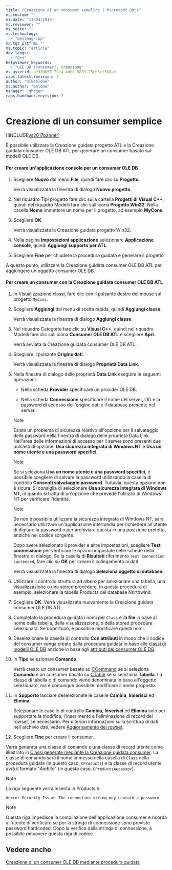 ```yaml
---
title: "Creazione di un consumer semplice | Microsoft Docs"
ms.custom: ""
ms.date: "11/04/2016"
ms.reviewer: ""
ms.suite: ""
ms.technology: 
  - "devlang-cpp"
ms.tgt_pltfrm: ""
ms.topic: "article"
dev_langs: 
  - "C++"
helpviewer_keywords: 
  - "OLE DB (consumer), creazione"
ms.assetid: ae32d657-72ea-4db8-9839-75cb5cff68ae
caps.latest.revision: 7
author: "mikeblome"
ms.author: "mblome"
manager: "ghogen"
caps.handback.revision: 7
---
```

# Creazione di un consumer semplice
[!INCLUDE[vs2017banner](../../assembler/inline/includes/vs2017banner.md)]

È possibile utilizzare la Creazione guidata progetto ATL e la Creazione guidata consumer OLE DB ATL per generare un consumer basato sui modelli OLE DB.  
  
#### Per creare un'applicazione console per un consumer OLE DB  
  
1.  Scegliere **Nuovo** dal menu **File**, quindi fare clic su **Progetto**.  
  
     Verrà visualizzata la finestra di dialogo **Nuovo progetto**.  
  
2.  Nel riquadro Tipi progetto fare clic sulla cartella **Progetti di Visual C\+\+**, quindi nel riquadro Modelli fare clic sull'icona **Progetto Win32**.  Nella casella **Nome** immettere un nome per il progetto, ad esempio **MyCons**.  
  
3.  Scegliere **OK**.  
  
     Verrà visualizzata la Creazione guidata progetto Win32.  
  
4.  Nella pagina **Impostazioni applicazione** selezionare **Applicazione console**, quindi **Aggiungi supporto per ATL**.  
  
5.  Scegliere **Fine** per chiudere la procedura guidata e generare il progetto.  
  
 A questo punto, utilizzare la Creazione guidata consumer OLE DB ATL per aggiungere un oggetto consumer OLE DB.  
  
#### Per creare un consumer con la Creazione guidata consumer OLE DB ATL  
  
1.  In Visualizzazione classi, fare clic con il pulsante destro del mouse sul progetto `MyCons`.  
  
2.  Scegliere **Aggiungi** dal menu di scelta rapida, quindi **Aggiungi classe**.  
  
     Verrà visualizzata la finestra di dialogo **Aggiungi classe**.  
  
3.  Nel riquadro Categorie fare clic su **Visual C\+\+**, quindi nel riquadro Modelli fare clic sull'icona **Consumer OLE DB ATL** e scegliere **Apri**.  
  
     Verrà avviata la Creazione guidata consumer OLE DB ATL.  
  
4.  Scegliere il pulsante **Origine dati**.  
  
     Verrà visualizzata la finestra di dialogo **Proprietà Data Link**.  
  
5.  Nella finestra di dialogo delle proprietà **Data Link** eseguire le seguenti operazioni:  
  
    -   Nella scheda **Provider** specificare un provider OLE DB.  
  
    -   Nella scheda **Connessione** specificare il nome del server, l'ID e la password di accesso dell'origine dati e il database presente nel server.  
  
    > [!NOTE]
    >  Esiste un problema di sicurezza relativo all'opzione per il salvataggio della password nella finestra di dialogo delle proprietà Data Link.  Nell'area delle informazioni di accesso per il server sono presenti due pulsanti di opzione: **Usa sicurezza integrata di Windows NT** e **Usa un nome utente e una password specifici**.  
  
    > [!NOTE]
    >  Se si seleziona **Usa un nome utente e una password specifici**, è possibile scegliere di salvare la password utilizzando la casella di controllo **Consenti salvataggio password**. Tuttavia, questa opzione non è sicura.  Si consiglia di selezionare **Usa sicurezza integrata di Windows NT**, in quanto si tratta di un'opzione che prevede l'utilizzo di Windows NT per verificare l'identità.  
  
    > [!NOTE]
    >  Se non è possibile utilizzare la sicurezza integrata di Windows NT, sarà necessario utilizzare un'applicazione intermedia per richiedere all'utente di digitare la password o per archiviare questa in una posizione protetta, anziché nel codice sorgente.  
  
     Dopo avere selezionato il provider e altre impostazioni, scegliere **Test connessione** per verificare le opzioni impostate nelle schede della finestra di dialogo.  Se la casella di **Risultati** riferimento `Test connection succeeded`, fare clic su **OK** per creare il collegamento ai dati.  
  
     Verrà visualizzata la finestra di dialogo **Seleziona oggetto di database**.  
  
6.  Utilizzare il controllo struttura ad albero per selezionare una tabella, una visualizzazione o una stored procedure.  In questa procedura di esempio, selezionare la tabella Products del database Northwind.  
  
7.  Scegliere **OK**.  Verrà visualizzata nuovamente la Creazione guidata consumer OLE DB ATL.  
  
8.  Completato la procedura guidata i nomi per `Class` e **.h file** in base al nome della tabella, della visualizzazione, o della stored procedure selezionata.  Se opportuno, è possibile modificare questi nomi.  
  
9. Deselezionare la casella di controllo **Con attributi** in modo che il codice del consumer venga creato dalla procedura guidata in base alle [classi di modelli OLE DB](../../data/oledb/ole-db-consumer-templates-reference.md) anziché in base agli [attributi del consumer OLE DB](../../windows/ole-db-consumer-attributes.md).  
  
10. In **Tipo** selezionare **Comando**.  
  
     Verrà creato un consumer basato su [CCommand](../../data/oledb/ccommand-class.md) se si seleziona **Comando** e un consumer basato su [CTable](../../data/oledb/ctable-class.md) se si seleziona **Tabella**.  La classe di tabella o di comando viene denominata in base all'oggetto selezionato, ma è comunque possibile modificare il nome proposto.  
  
11. In **Supporto** lasciare deselezionate le caselle **Cambia**, **Inserisci** ed **Elimina**.  
  
     Selezionare le caselle di controllo **Cambia**, **Inserisci** ed **Elimina** solo per supportare la modifica, l'inserimento e l'eliminazione di record del rowset, se necessario.  Per ulteriori informazioni sulla scrittura di dati nell'archivio dati, vedere [Aggiornamento dei rowset](../../data/oledb/updating-rowsets.md).  
  
12. Scegliere **Fine** per creare il consumer.  
  
 Verrà generata una classe di comando e una classe di record utente come illustrato in [Classi generate mediante la Creazione guidata consumer](../../data/oledb/consumer-wizard-generated-classes.md).  La classe di comando sarà il nome immesso nella casella di `Class` nella procedura guidata \(in questo caso, `CProducts`\) e la classe di record utente avrà il formato "*Ambito*" \(in questo caso, `CProductsAccessor`\).  
  
> [!NOTE]
>  La riga seguente verrà inserita in Products.h:  
  
```  
#error Security Issue: The connection string may contain a password  
```  
  
> [!NOTE]
>  Questa riga impedisce la compilazione dell'applicazione consumer e ricorda all'utente di verificare se per la stringa di connessione sono previste password hardcoded.  Dopo la verifica della stringa di connessione, è possibile rimuovere questa riga di codice.  
  
## Vedere anche  
 [Creazione di un consumer OLE DB mediante procedura guidata](../../data/oledb/creating-an-ole-db-consumer-using-a-wizard.md)